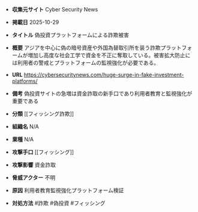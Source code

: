 - **収集元サイト**
Cyber Security News

- **掲載日**
2025-10-29

- **タイトル**
偽投資プラットフォームによる詐欺被害

- **概要**
アジアを中心に偽の暗号資産や外国為替取引所を装う詐欺プラットフォームが増加し高度な社会工学で資金を不正に奪取している。被害拡大防止には利用者の警戒とプラットフォームの監視強化が必要である。

- **URL**
https://cybersecuritynews.com/huge-surge-in-fake-investment-platforms/

- **備考**
偽投資サイトの急増は資金詐取の新手口であり利用者教育と監視強化が重要である

- **分類**
[[フィッシング詐欺]]

- **組織名**
N/A

- **業種**
N/A

- **攻撃手口**
[[フィッシング]]

- **攻撃影響**
資金詐取

- **脅威アクター**
不明

- **原因**
利用者教育監視強化プラットフォーム検証

- **対処方法**
#詐欺 #偽投資 #フィッシング
